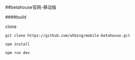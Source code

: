 ##betahouse官网-移动版

####build

clone

```
git clone https://github.com/ahbing/mobile-betahouse.git

npm install

npm run dev

```
